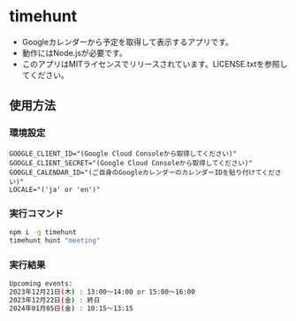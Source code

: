 # timehunt

- Googleカレンダーから予定を取得して表示するアプリです。
- 動作にはNode.jsが必要です。
- このアプリはMITライセンスでリリースされています。LICENSE.txtを参照してください。


## 使用方法

### 環境設定

```.env
GOOGLE_CLIENT_ID="(Google Cloud Consoleから取得してください)"
GOOGLE_CLIENT_SECRET="(Google Cloud Consoleから取得してください)"
GOOGLE_CALENDAR_ID="(ご自身のGoogleカレンダーのカレンダーIDを貼り付けてください)"
LOCALE="('ja' or 'en')"
```

### 実行コマンド

```bash
npm i -g timehunt
timehunt hunt "meeting"
```

### 実行結果

```bash
Upcoming events:
2023年12月21日(木) : 13:00～14:00 or 15:00～16:00
2023年12月22日(金) : 終日
2024年01月05日(金) : 10:15～13:15
```